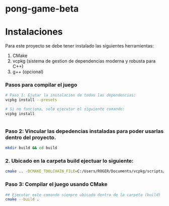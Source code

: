 # pong-game-beta

# Instalaciones
Para este proyecto se debe tener instalado las siguientes herramientas:
1. CMake
2. vcpkg (sistema de gestion de dependencias moderna y robusta para C++)
3. g++ (opcional)

### Pasos para compilar el juego
```bash
# Paso 1: Ejutar la instalacion de todas las dependencias:
vcpkg install --presets

# Si no funciona, solo ejecutar el siguiente comando: 
vcpkg install 



```

### Paso 2: Vincular las depedencias instaladas para poder usarlas dentro del proyecto.
```bash ##### 1. Dentro del directorio src crear un directorio (build)
mkdir build && cd build
```
### 2. Ubicado en la carpeta build ejectuar lo siguiente:
```bash 
cmake .. -DCMAKE_TOOLCHAIN_FILE=C:/Users/ROGER/Documents/vcpkg/scripts/buildsystems/vcpkg.cmake -DCMAKE_BUILD_TYPE=Release
```

### Paso 3: Compilar el juego usando CMake
```bash 
## Ejecutar este comando siempre ubicado dentro de la carpeta (build)
cmake --build .
```